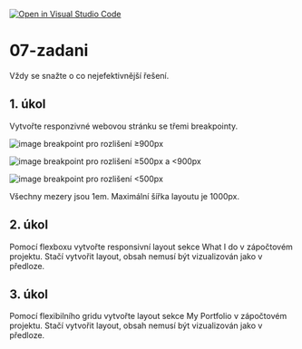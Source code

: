 [![Open in Visual Studio Code](https://classroom.github.com/assets/open-in-vscode-c66648af7eb3fe8bc4f294546bfd86ef473780cde1dea487d3c4ff354943c9ae.svg)](https://classroom.github.com/online_ide?assignment_repo_id=7669815&assignment_repo_type=AssignmentRepo)
# 07-zadani
Vždy se snažte o co nejefektivnější řešení.

## 1. úkol
Vytvořte responzivné webovou stránku se třemi breakpointy.

![image](https://user-images.githubusercontent.com/91657069/160546141-421ada17-b078-42ee-9621-2b117ce0fb5b.png)
breakpoint pro rozlišení ≥900px

![image](https://user-images.githubusercontent.com/91657069/160546106-501de9e3-b75b-4690-84fd-18b2d6ae9746.png)
breakpoint pro rozlišení ≥500px a <900px

![image](https://user-images.githubusercontent.com/91657069/160546079-0642b021-1ab6-4401-a0b3-5340e1f08d5e.png)
breakpoint pro rozlišení <500px

Všechny mezery jsou 1em. Maximální šířka layoutu je 1000px.

## 2. úkol 
Pomocí flexboxu vytvořte responsivní layout sekce What I do v zápočtovém projektu. Stačí vytvořit layout, obsah nemusí být vizualizován jako v předloze.

## 3. úkol 
Pomocí flexibilního gridu vytvořte layout sekce My Portfolio v zápočtovém projektu. Stačí vytvořit layout, obsah nemusí být vizualizován jako v předloze.

